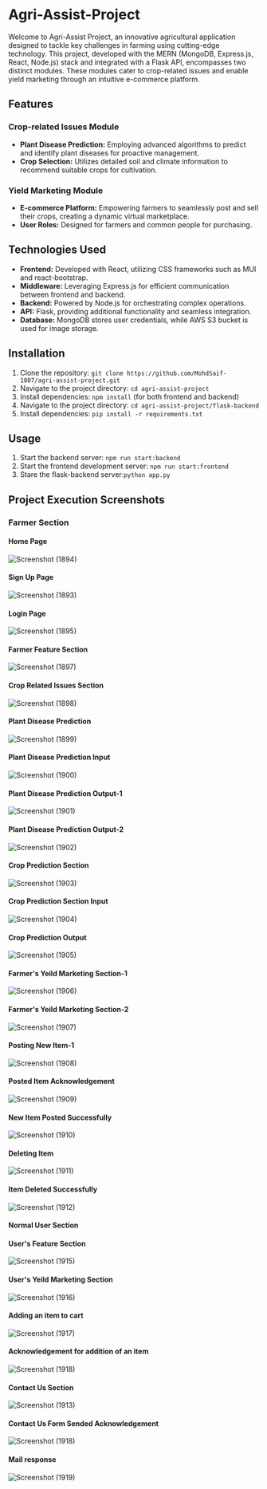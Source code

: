 # Agri-Assist-Project

Welcome to Agri-Assist Project, an innovative agricultural application designed to tackle key challenges in farming using cutting-edge technology. This project, developed with the MERN (MongoDB, Express.js, React, Node.js) stack and integrated with a Flask API, encompasses two distinct modules. These modules cater to crop-related issues and enable yield marketing through an intuitive e-commerce platform.

## Features

### Crop-related Issues Module

- **Plant Disease Prediction:** Employing advanced algorithms to predict and identify plant diseases for proactive management.
- **Crop Selection:** Utilizes detailed soil and climate information to recommend suitable crops for cultivation.

### Yield Marketing Module

- **E-commerce Platform:** Empowering farmers to seamlessly post and sell their crops, creating a dynamic virtual marketplace.
- **User Roles:** Designed for farmers and common people for purchasing.

## Technologies Used

- **Frontend:** Developed with React, utilizing CSS frameworks such as MUI and react-bootstrap.
- **Middleware:** Leveraging Express.js for efficient communication between frontend and backend.
- **Backend:** Powered by Node.js for orchestrating complex operations.
- **API:** Flask, providing additional functionality and seamless integration.
- **Database:** MongoDB stores user credentials, while AWS S3 bucket is used for image storage.

## Installation

1. Clone the repository: `git clone https://github.com/MohdSaif-1807/agri-assist-project.git`
2. Navigate to the project directory: `cd agri-assist-project`
3. Install dependencies: `npm install` (for both frontend and backend)
4. Navigate to the project directory: `cd agri-assist-project/flask-backend`
5. Install dependencies: `pip install -r requirements.txt`

## Usage

1. Start the backend server: `npm run start:backend`
2. Start the frontend development server: `npm run start:frontend`
3. Stare the flask-backend server:`python app.py`

## Project Execution Screenshots

### Farmer Section

#### Home Page
![Screenshot (1894)](https://github.com/MohdSaif-1807/Agri-Assist-Project/assets/113005309/2526c974-25ee-403e-aba9-c83442c1243d)

#### Sign Up Page
![Screenshot (1893)](https://github.com/MohdSaif-1807/Agri-Assist-Project/assets/113005309/e0dcca88-21db-4916-8cc0-d9b4bcfb6ea1)

#### Login Page
![Screenshot (1895)](https://github.com/MohdSaif-1807/Agri-Assist-Project/assets/113005309/a1042ebb-eb06-47df-a36c-49910d763e1e)

####  Farmer Feature Section
![Screenshot (1897)](https://github.com/MohdSaif-1807/Agri-Assist-Project/assets/113005309/e923469f-d228-4374-b191-b29c288399ee)

####  Crop Related Issues Section
![Screenshot (1898)](https://github.com/MohdSaif-1807/Agri-Assist-Project/assets/113005309/9b3f2e2c-7039-4906-8a3e-051a0df01119)

####  Plant Disease Prediction
![Screenshot (1899)](https://github.com/MohdSaif-1807/Agri-Assist-Project/assets/113005309/19a32773-de18-4390-b85f-875c457d6d9a)

####  Plant Disease Prediction Input
![Screenshot (1900)](https://github.com/MohdSaif-1807/Agri-Assist-Project/assets/113005309/977d317a-4402-4c12-9319-f442bbd8c388)

####  Plant Disease Prediction Output-1
![Screenshot (1901)](https://github.com/MohdSaif-1807/Agri-Assist-Project/assets/113005309/2b129b3a-7785-468d-a6ca-64e64a7df2b1)

#### Plant Disease Prediction Output-2
![Screenshot (1902)](https://github.com/MohdSaif-1807/Agri-Assist-Project/assets/113005309/9bc30fc1-dd76-4974-89fb-1cfc0088a987)

#### Crop Prediction Section
![Screenshot (1903)](https://github.com/MohdSaif-1807/Agri-Assist-Project/assets/113005309/12e06f1f-48e4-4fd2-9105-338137cab430)

#### Crop Prediction Section Input
![Screenshot (1904)](https://github.com/MohdSaif-1807/Agri-Assist-Project/assets/113005309/b3c40a77-3bd2-4d0e-9274-6e14449dbf56)

#### Crop Prediction Output
![Screenshot (1905)](https://github.com/MohdSaif-1807/Agri-Assist-Project/assets/113005309/b043bfa5-b1d9-4285-9669-4d5a3c5fe994)

#### Farmer's Yeild Marketing Section-1
![Screenshot (1906)](https://github.com/MohdSaif-1807/Agri-Assist-Project/assets/113005309/40ff6e08-e110-45e9-9454-53ccda5d8a0e)

#### Farmer's Yeild Marketing Section-2
![Screenshot (1907)](https://github.com/MohdSaif-1807/Agri-Assist-Project/assets/113005309/faeff9ed-a2cb-4d16-b622-d78b09b9014c)

#### Posting New Item-1
![Screenshot (1908)](https://github.com/MohdSaif-1807/Agri-Assist-Project/assets/113005309/7cdccbba-304e-4df0-889b-fd33ca15f8b7)

#### Posted Item Acknowledgement
![Screenshot (1909)](https://github.com/MohdSaif-1807/Agri-Assist-Project/assets/113005309/6762f69c-adef-41b0-aa87-1ef86bfbeb89)

#### New Item Posted Successfully
![Screenshot (1910)](https://github.com/MohdSaif-1807/Agri-Assist-Project/assets/113005309/8c44c682-9686-486f-b533-080eeae2092b)

#### Deleting Item
![Screenshot (1911)](https://github.com/MohdSaif-1807/Agri-Assist-Project/assets/113005309/7c1c2c09-8fa4-40ba-81ea-e32c8222c766)

#### Item Deleted Successfully
![Screenshot (1912)](https://github.com/MohdSaif-1807/Agri-Assist-Project/assets/113005309/ab5caded-b232-4a66-91ef-504f481600dc)


#### Normal User Section 

#### User's Feature Section
![Screenshot (1915)](https://github.com/MohdSaif-1807/Agri-Assist-Project/assets/113005309/e7eab3b2-14c2-4f13-968e-0a173d9a8441)

#### User's Yeild Marketing Section
![Screenshot (1916)](https://github.com/MohdSaif-1807/Agri-Assist-Project/assets/113005309/df9b5acb-5c3e-4171-833e-f0de7361a10a)

#### Adding an item to cart
![Screenshot (1917)](https://github.com/MohdSaif-1807/Agri-Assist-Project/assets/113005309/2a32b988-af84-46ac-a09f-c9a30e1fcd08)

#### Acknowledgement for addition of an item
![Screenshot (1918)](https://github.com/MohdSaif-1807/Agri-Assist-Project/assets/113005309/5c1202f7-a55f-49b7-946b-5d085d1e0b1c)

#### Contact Us Section 
![Screenshot (1913)](https://github.com/MohdSaif-1807/Agri-Assist-Project/assets/113005309/30a8c222-2708-4986-a5b4-b821d017f97f)

#### Contact Us Form Sended Acknowledgement
![Screenshot (1918)](https://github.com/MohdSaif-1807/Agri-Assist-Project/assets/113005309/f0cdb0b9-2a4a-4c30-a72d-cc15861dfebd)

#### Mail response
![Screenshot (1919)](https://github.com/MohdSaif-1807/Agri-Assist-Project/assets/113005309/0f1b6705-4851-4de4-93a8-1694ac6a54bc)




